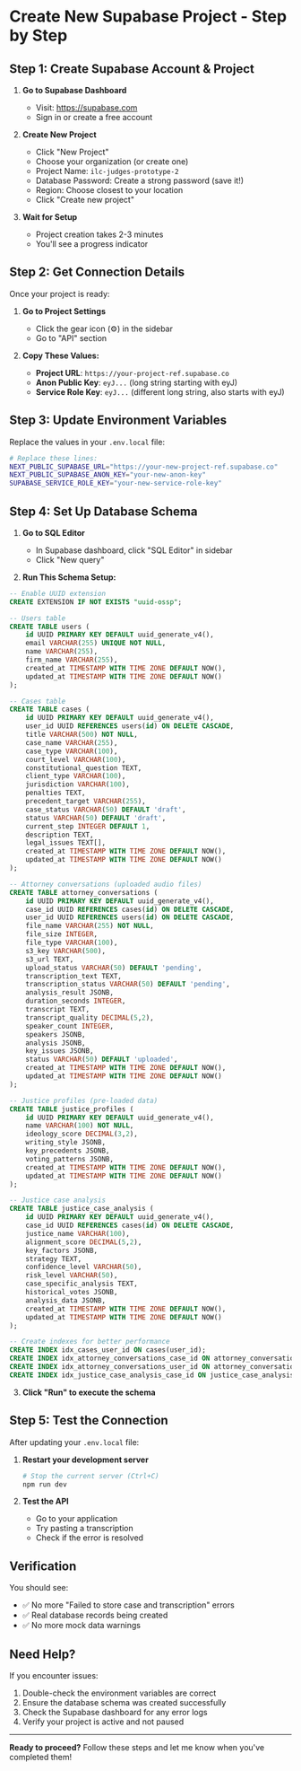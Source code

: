 # Create New Supabase Project - Step by Step

## Step 1: Create Supabase Account & Project

1. **Go to Supabase Dashboard**
   - Visit: https://supabase.com
   - Sign in or create a free account

2. **Create New Project**
   - Click "New Project"
   - Choose your organization (or create one)
   - Project Name: `ilc-judges-prototype-2`
   - Database Password: Create a strong password (save it!)
   - Region: Choose closest to your location
   - Click "Create new project"

3. **Wait for Setup**
   - Project creation takes 2-3 minutes
   - You'll see a progress indicator

## Step 2: Get Connection Details

Once your project is ready:

1. **Go to Project Settings**
   - Click the gear icon (⚙️) in the sidebar
   - Go to "API" section

2. **Copy These Values:**
   - **Project URL**: `https://your-project-ref.supabase.co`
   - **Anon Public Key**: `eyJ...` (long string starting with eyJ)
   - **Service Role Key**: `eyJ...` (different long string, also starts with eyJ)

## Step 3: Update Environment Variables

Replace the values in your `.env.local` file:

```bash
# Replace these lines:
NEXT_PUBLIC_SUPABASE_URL="https://your-new-project-ref.supabase.co"
NEXT_PUBLIC_SUPABASE_ANON_KEY="your-new-anon-key"
SUPABASE_SERVICE_ROLE_KEY="your-new-service-role-key"
```

## Step 4: Set Up Database Schema

1. **Go to SQL Editor**
   - In Supabase dashboard, click "SQL Editor" in sidebar
   - Click "New query"

2. **Run This Schema Setup:**

```sql
-- Enable UUID extension
CREATE EXTENSION IF NOT EXISTS "uuid-ossp";

-- Users table
CREATE TABLE users (
    id UUID PRIMARY KEY DEFAULT uuid_generate_v4(),
    email VARCHAR(255) UNIQUE NOT NULL,
    name VARCHAR(255),
    firm_name VARCHAR(255),
    created_at TIMESTAMP WITH TIME ZONE DEFAULT NOW(),
    updated_at TIMESTAMP WITH TIME ZONE DEFAULT NOW()
);

-- Cases table
CREATE TABLE cases (
    id UUID PRIMARY KEY DEFAULT uuid_generate_v4(),
    user_id UUID REFERENCES users(id) ON DELETE CASCADE,
    title VARCHAR(500) NOT NULL,
    case_name VARCHAR(255),
    case_type VARCHAR(100),
    court_level VARCHAR(100),
    constitutional_question TEXT,
    client_type VARCHAR(100),
    jurisdiction VARCHAR(100),
    penalties TEXT,
    precedent_target VARCHAR(255),
    case_status VARCHAR(50) DEFAULT 'draft',
    status VARCHAR(50) DEFAULT 'draft',
    current_step INTEGER DEFAULT 1,
    description TEXT,
    legal_issues TEXT[],
    created_at TIMESTAMP WITH TIME ZONE DEFAULT NOW(),
    updated_at TIMESTAMP WITH TIME ZONE DEFAULT NOW()
);

-- Attorney conversations (uploaded audio files)
CREATE TABLE attorney_conversations (
    id UUID PRIMARY KEY DEFAULT uuid_generate_v4(),
    case_id UUID REFERENCES cases(id) ON DELETE CASCADE,
    user_id UUID REFERENCES users(id) ON DELETE CASCADE,
    file_name VARCHAR(255) NOT NULL,
    file_size INTEGER,
    file_type VARCHAR(100),
    s3_key VARCHAR(500),
    s3_url TEXT,
    upload_status VARCHAR(50) DEFAULT 'pending',
    transcription_text TEXT,
    transcription_status VARCHAR(50) DEFAULT 'pending',
    analysis_result JSONB,
    duration_seconds INTEGER,
    transcript TEXT,
    transcript_quality DECIMAL(5,2),
    speaker_count INTEGER,
    speakers JSONB,
    analysis JSONB,
    key_issues JSONB,
    status VARCHAR(50) DEFAULT 'uploaded',
    created_at TIMESTAMP WITH TIME ZONE DEFAULT NOW(),
    updated_at TIMESTAMP WITH TIME ZONE DEFAULT NOW()
);

-- Justice profiles (pre-loaded data)
CREATE TABLE justice_profiles (
    id UUID PRIMARY KEY DEFAULT uuid_generate_v4(),
    name VARCHAR(100) NOT NULL,
    ideology_score DECIMAL(3,2),
    writing_style JSONB,
    key_precedents JSONB,
    voting_patterns JSONB,
    created_at TIMESTAMP WITH TIME ZONE DEFAULT NOW(),
    updated_at TIMESTAMP WITH TIME ZONE DEFAULT NOW()
);

-- Justice case analysis
CREATE TABLE justice_case_analysis (
    id UUID PRIMARY KEY DEFAULT uuid_generate_v4(),
    case_id UUID REFERENCES cases(id) ON DELETE CASCADE,
    justice_name VARCHAR(100),
    alignment_score DECIMAL(5,2),
    key_factors JSONB,
    strategy TEXT,
    confidence_level VARCHAR(50),
    risk_level VARCHAR(50),
    case_specific_analysis TEXT,
    historical_votes JSONB,
    analysis_data JSONB,
    created_at TIMESTAMP WITH TIME ZONE DEFAULT NOW(),
    updated_at TIMESTAMP WITH TIME ZONE DEFAULT NOW()
);

-- Create indexes for better performance
CREATE INDEX idx_cases_user_id ON cases(user_id);
CREATE INDEX idx_attorney_conversations_case_id ON attorney_conversations(case_id);
CREATE INDEX idx_attorney_conversations_user_id ON attorney_conversations(user_id);
CREATE INDEX idx_justice_case_analysis_case_id ON justice_case_analysis(case_id);
```

3. **Click "Run" to execute the schema**

## Step 5: Test the Connection

After updating your `.env.local` file:

1. **Restart your development server**
   ```bash
   # Stop the current server (Ctrl+C)
   npm run dev
   ```

2. **Test the API**
   - Go to your application
   - Try pasting a transcription
   - Check if the error is resolved

## Verification

You should see:
- ✅ No more "Failed to store case and transcription" errors
- ✅ Real database records being created
- ✅ No more mock data warnings

## Need Help?

If you encounter issues:
1. Double-check the environment variables are correct
2. Ensure the database schema was created successfully
3. Check the Supabase dashboard for any error logs
4. Verify your project is active and not paused

---

**Ready to proceed?** Follow these steps and let me know when you've completed them!

